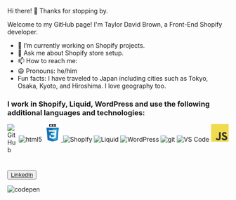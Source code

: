 Hi there! 👋 Thanks for stopping by. 

Welcome to my GitHub page!
I'm Taylor David Brown, a Front-End Shopify developer. 

- 🔭 I’m currently working on Shopify projects.
- 💬 Ask me about Shopify store setup. 
- 📫 How to reach me: 
- 😄 Pronouns: he/him
- Fun facts: I have traveled to Japan including cities such as Tokyo, Osaka, Kyoto, and Hiroshima. I love geography too. 

<h3>I work in Shopify, Liquid, WordPress and use the following additional languages and technologies:</h3>


<img alt="html5" src="https://img.shields.io/badge/-HTML5-E34F26?style=flat-square&logo=html5&logoColor=white" />
<a href="https://www.w3schools.com/css/" target="_blank"> <img src="https://raw.githubusercontent.com/devicons/devicon/master/icons/css3/css3-original-wordmark.svg" alt="css3" width="40" height="40"/> </a>

 <img alt="Shopify" title="Shopify" width="80px" src="https://logos-download.com/wp-content/uploads/2016/10/Shopify_logo_icon.png"/>
 
 <img alt="Liquid" title="Liquid" width="100px" src="https://cdn.shopify.com/s/files/1/0533/2089/files/Shopify-liquid.jpg?v=1585598279"/>

  <img alt="WordPress" title="WordPress" width="100px" src="https://pngimg.com/uploads/wordpress/wordpress_PNG74.png"/>


<img alt="git" src="https://img.shields.io/badge/-Git-F05032?style=flat-square&logo=git&logoColor=white" />

<img align="left" alt="GitHub" width="26px" src="https://user-images.githubusercontent.com/3369400/139448065-39a229ba-4b06-434b-bc67-616e2ed80c8f.png" />

<img title="VS Code" alt="VS Code" width="40px" src="https://img.icons8.com/fluent/48/000000/visual-studio-code-2019.png"/>

<img alt="JS" title="JavaScript" width="40px" src="https://raw.githubusercontent.com/github/explore/master/topics/javascript/javascript.png"/>

<br></br>

<!-- Insert my calendly link -->
<!-- <a href="" target="_blank"><img width="498" alt="meet_link" src="https://user-images.githubusercontent.com/15426564/144297439-f530f383-e73e-41e0-9914-a9b7d3f432e5.png"></a> -->

<button class="LinkedIn"><a href="https://www.linkedin.com/in/t-bro/">LinkedIn</a></button>

<img alt="codepen" title="CodePen" width="40px" src="https://findicons.com/files/icons/2779/simple_icons/1024/codepen_1024_black.png" target="blank"/>

